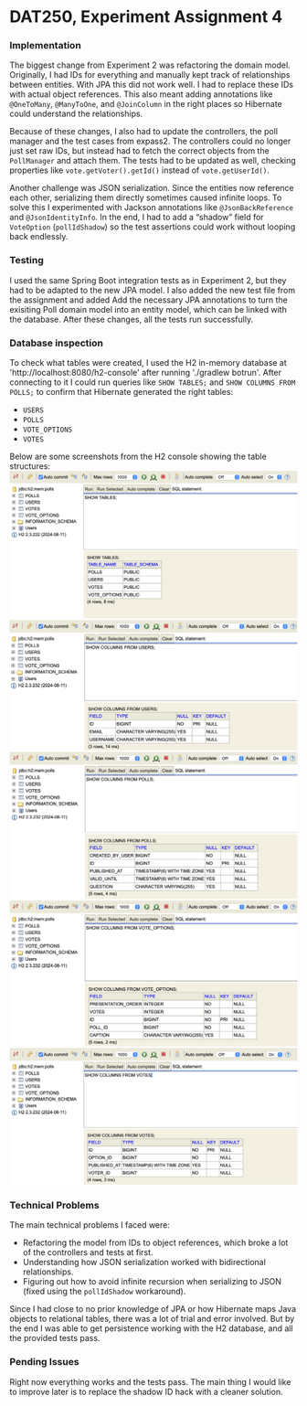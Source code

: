 # DAT250, Experiment Assignment 4

### Implementation
The biggest change from Experiment 2 was refactoring the domain model. Originally, I had IDs for everything and manually kept track of relationships between entities. With JPA this did not work well. I had to replace these IDs with actual object references. This also meant adding annotations like `@OneToMany`, `@ManyToOne`, and `@JoinColumn` in the right places so Hibernate could understand the relationships.

Because of these changes, I also had to update the controllers, the poll manager and the test cases from expass2. The controllers could no longer just set raw IDs, but instead had to fetch the correct objects from the `PollManager` and attach them. The tests had to be updated as well, checking properties like `vote.getVoter().getId()` instead of `vote.getUserId()`.

Another challenge was JSON serialization. Since the entities now reference each other, serializing them directly sometimes caused infinite loops. To solve this I experimented with Jackson annotations like `@JsonBackReference` and `@JsonIdentityInfo`. In the end, I had to add a “shadow” field for `VoteOption` (`pollIdShadow`) so the test assertions could work without looping back endlessly.

### Testing
I used the same Spring Boot integration tests as in Experiment 2, but they had to be adapted to the new JPA model. I also added the new test file from the assignment and added Add the necessary JPA annotations to turn the exisiting Poll domain model into an entity model, which can be linked with the database.
After these changes, all the tests run successfully.

### Database inspection
To check what tables were created, I used the H2 in-memory database at 'http://localhost:8080/h2-console' after running './gradlew botrun'. After connecting to it I could run queries like `SHOW TABLES;` and `SHOW COLUMNS FROM POLLS;` to confirm that Hibernate generated the right tables:
- `USERS`
- `POLLS`
- `VOTE_OPTIONS`
- `VOTES`

Below are some screenshots from the H2 console showing the table structures:
![Tables table](screenshots/tables.png)
![Users table](screenshots/users.png)  
![Polls table](screenshots/polls.png)  
![Vote options table](screenshots/voteOptions.png)  
![Votes table](screenshots/votes.png)  

### Technical Problems
The main technical problems I faced were:
- Refactoring the model from IDs to object references, which broke a lot of the controllers and tests at first.
- Understanding how JSON serialization worked with bidirectional relationships.
- Figuring out how to avoid infinite recursion when serializing to JSON (fixed using the `pollIdShadow` workaround).

Since I had close to no prior knowledge of JPA or how Hibernate maps Java objects to relational tables, there was a lot of trial and error involved. But by the end I was able to get persistence working with the H2 database, and all the provided tests pass.

### Pending Issues
Right now everything works and the tests pass. The main thing I would like to improve later is to replace the shadow ID hack with a cleaner solution.
